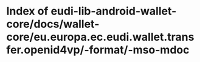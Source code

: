 # Index of eudi-lib-android-wallet-core/docs/wallet-core/eu.europa.ec.eudi.wallet.transfer.openid4vp/-format/-mso-mdoc
